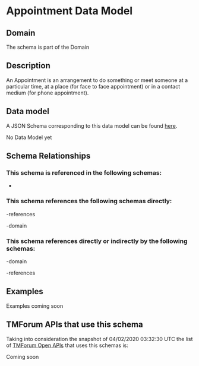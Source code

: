 # Appointment Data Model

## Domain

The  schema is part of the  Domain

## Description

An Appointment is an arrangement to do something or meet someone at a particular time, at a place (for face to face appointment) or in a contact medium (for phone appointment).

## Data model

A JSON Schema corresponding to this data model can be found
[here](https://github.com/tmforum-rand/schemas/blob/candidates/Customer/Appointment.schema.json).

No Data Model yet

## Schema Relationships

### This schema is referenced in the following schemas:

-

### This schema references the following schemas directly:

-references

-domain

### This schema references directly or indirectly by the following schemas:

-domain

-references



## Examples

Examples coming soon

## TMForum APIs that use this schema

Taking into consideration the snapshot of 04/02/2020 03:32:30 UTC the list of [TMForum Open APIs](https://www.tmforum.org/open-apis/) that uses this schemas is:

Coming soon